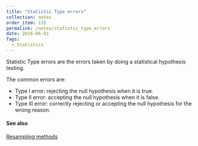 ```yaml
---
title: "Statistic Type errors"
collection: notes
order_item: 135
permalink: /notes/statistic_type_errors
date: 2016-06-01
Tags:
  - Statistics
---
```


Statistic Type errors are the errors taken by doing a statistical hypothesis testing.

The common errors are:
* Type I error: rejecting the null hypothesis when it is true.
* Type II error: accepting the null hypothesis when it is false.
* Type III error: correctly rejecting or accepting the null hypothesis for the wrong reason.


#### See also
[Resampling methods](/notes/resampling_methods)








